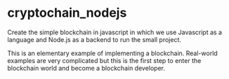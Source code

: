 # cryptochain_nodejs
Create the simple blockchain in javascript in which we use Javascript as a language and Node.js as a backend to run the small project.

This is an elementary example of implementing a blockchain.
Real-world examples are very complicated but this is the first step to enter the blockchain world and become a blockchain developer.
